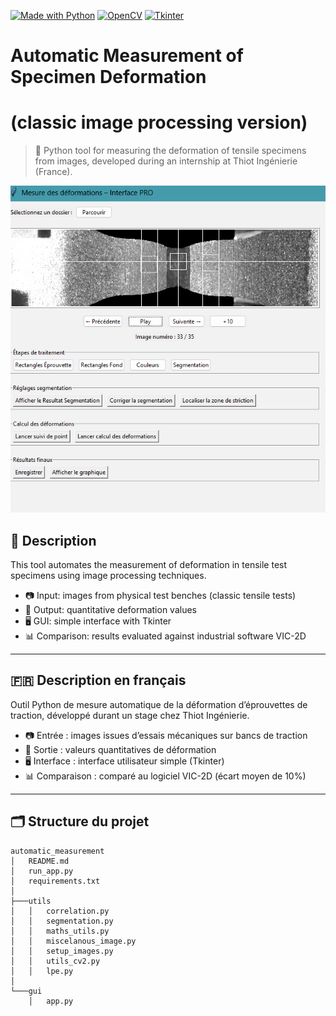 [![Made with Python](https://img.shields.io/badge/Made%20with-Python-blue)](https://www.python.org/)
[![OpenCV](https://img.shields.io/badge/OpenCV-27338e?style=for-the-badge&logo=OpenCV&logoColor=white)](https://www.opencv.org/)
[![Tkinter](https://img.shields.io/badge/Tkinter%20-005AFF?style=for-the-badge&logo=python&logoColor=white)](https://docs.python.org/3.13/library/tkinter.html)

# Automatic Measurement of Specimen Deformation
# (classic image processing version)

> 🔬 Python tool for measuring the deformation of tensile specimens from images, developed during an internship at Thiot Ingénierie (France).
> 
![Interface](./main_menu.png)

## 🧠 Description

This tool automates the measurement of deformation in tensile test specimens using image processing techniques.

- 📷 Input: images from physical test benches (classic tensile tests)
- 🧪 Output: quantitative deformation values
- 🖥️ GUI: simple interface with Tkinter
- 📊 Comparison: results evaluated against industrial software VIC-2D

---

## 🇫🇷 Description en français

Outil Python de mesure automatique de la déformation d’éprouvettes de traction, développé durant un stage chez Thiot Ingénierie.

- 📷 Entrée : images issues d’essais mécaniques sur bancs de traction
- 🧪 Sortie : valeurs quantitatives de déformation
- 🖥️ Interface : interface utilisateur simple (Tkinter)
- 📊 Comparaison : comparé au logiciel VIC-2D (écart moyen de 10%)

---

## 🗂️ Structure du projet
```
automatic_measurement
│   README.md
│   run_app.py
│   requirements.txt
│
├───utils
│   │   correlation.py
│   │   segmentation.py
│   │   maths_utils.py
│   │   miscelanous_image.py
│   │   setup_images.py
│   │   utils_cv2.py
│   │   lpe.py
│
└───gui
    │   app.py
```
